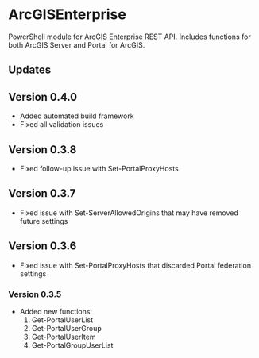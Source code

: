 # ArcGISEnterprise

PowerShell module for ArcGIS Enterprise REST API. Includes functions for both
ArcGIS Server and Portal for ArcGIS.

## Updates

## Version 0.4.0

- Added automated build framework
- Fixed all validation issues

## Version 0.3.8

- Fixed follow-up issue with Set-PortalProxyHosts

## Version 0.3.7

- Fixed issue with Set-ServerAllowedOrigins that may have removed future settings

## Version 0.3.6

- Fixed issue with Set-PortalProxyHosts that discarded Portal federation settings

### Version 0.3.5

- Added new functions:
  1. Get-PortalUserList
  2. Get-PortalUserGroup
  3. Get-PortalUserItem
  4. Get-PortalGroupUserList
